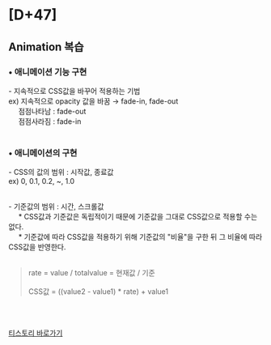 # [D+47]

## Animation 복습

### • 애니메이션 기능 구현

\- 지속적으로 CSS값을 바꾸어 적용하는 기법<br>
ex) 지속적으로 opacity 값을 바꿈 → fade-in, fade-out<br>
&nbsp;&nbsp;&nbsp;&nbsp;&nbsp;점점나타남 : fade-out<br>
&nbsp;&nbsp;&nbsp;&nbsp;&nbsp;점점사라짐 : fade-in<br><br>

### • 애니메이션의 구현

\- CSS의 값의 범위 : 시작값, 종료값<br>
ex) 0, 0.1, 0.2, ~, 1.0<br><br>

\- 기준값의 범위 : 시간, 스크롤값<br>
&nbsp;&nbsp;&nbsp;&nbsp;&nbsp;* CSS값과 기준값은 독립적이기 때문에 기준값을 그대로 CSS값으로 적용할 수는 없다.<br>
&nbsp;&nbsp;&nbsp;&nbsp;&nbsp;* 기준값에 따라 CSS값을 적용하기 위해 기준값의 "비율"을 구한 뒤 그 비율에 따라 CSS값을 반영한다.<br><br>

> rate = value / totalvalue = 현재값 / 기준<br><br>
>CSS값 = ((value2 - value1) * rate) + value1

<br><br>

[티스토리 바로가기](https://onelight-stay.tistory.com/663)
